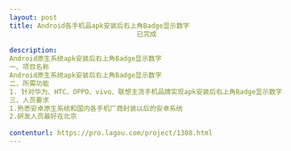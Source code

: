 ```yaml
---                
layout: post       
title: Android各手机品apk安装后右上角Badge显示数字
                                已完成
           
description: 
Android原生系统apk安装后右上角Badge显示数字
一、项目名称
Android原生系统apk安装后右上角Badge显示数字
二、所需功能
1. 针对华为、HTC、OPPO、vivo、联想主流手机品牌实现apk安装后右上角Badge显示数字
三、人员要求
1.熟悉安卓原生系统和国内各手机厂商封装以后的安卓系统
2.研发人员最好在北京
     
contenturl: https://pro.lagou.com/project/1308.html      
---                 
```

